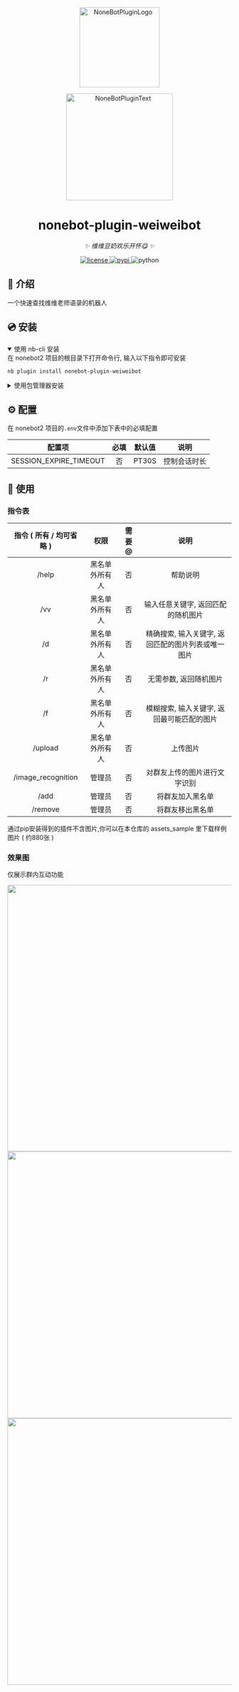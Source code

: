 <div align="center">
  <a href="https://nonebot.dev/store"><img src="https://raw.githubusercontent.com/A-kirami/nonebot-plugin-template/resources/nbp_logo.png" width="180" height="180" alt="NoneBotPluginLogo"></a>
  <br>
  <p><img src="https://raw.githubusercontent.com/A-kirami/nonebot-plugin-template/resources/NoneBotPlugin.svg" width="240" alt="NoneBotPluginText"></p>
</div>

<div align="center">

# nonebot-plugin-weiweibot

_✨ 维维豆奶欢乐开怀😋 ✨_


<a href="./LICENSE">
    <img src="https://img.shields.io/github/license/SwedishDoveCooker/nonebot-plugin-weiweibot.svg" alt="license">
</a>
<a href="https://pypi.python.org/pypi/nonebot-plugin-weiweibot">
    <img src="https://img.shields.io/pypi/v/nonebot-plugin-weiweibot.svg" alt="pypi">
</a>
<img src="https://img.shields.io/badge/python-3.9+-blue.svg" alt="python">

</div>

## 📖 介绍

一个快速查找维维老师语录的机器人

## 💿 安装

<details open>
<summary>使用 nb-cli 安装</summary>
在 nonebot2 项目的根目录下打开命令行, 输入以下指令即可安装

    nb plugin install nonebot-plugin-weiweibot

</details>

<details>
<summary>使用包管理器安装</summary>
在 nonebot2 项目的插件目录下, 打开命令行, 根据你使用的包管理器, 输入相应的安装命令

<details>
<summary>pip</summary>

    pip install nonebot-plugin-weiweibot
</details>
<details>
<summary>pdm</summary>

    pdm add nonebot-plugin-weiweibot
</details>
<details>
<summary>poetry</summary>

    poetry add nonebot-plugin-weiweibot
</details>
<details>
<summary>conda</summary>

    conda install nonebot-plugin-weiweibot
</details>

打开 nonebot2 项目根目录下的 `pyproject.toml` 文件, 在 `[tool.nonebot]` 部分追加写入

    plugins = ["nonebot_plugin_weiweibot"]

</details>

## ⚙️ 配置

在 nonebot2 项目的`.env`文件中添加下表中的必填配置

|         配置项         | 必填 |  默认值   |        说明        |
| :--------------------: | :--: | :-------: | :----------------: |
| SESSION_EXPIRE_TIMEOUT |  否  |   PT30S   |    控制会话时长    |

## 🎉 使用

### 指令表

|        指令 ( 所有 / 均可省略 )       |      权限      | 需要@ |                        说明                        |
| :----------------: | :------------: | :---: | :------------------------------------------------: |
|       /help        | 黑名单外所有人 |  否   |                      帮助说明                      |
|        /vv         | 黑名单外所有人 |  否   |         输入任意关键字, 返回匹配的随机图片         |
|         /d         | 黑名单外所有人 |  否   | 精确搜索, 输入关键字, 返回匹配的图片列表或唯一图片 |
|         /r         | 黑名单外所有人 |  否   |               无需参数, 返回随机图片               |
|         /f         | 黑名单外所有人 |  否   |     模糊搜索, 输入关键字, 返回最可能匹配的图片     |
|      /upload       | 黑名单外所有人 |  否   |                      上传图片                      |
| /image_recognition |     管理员     |  否   |            对群友上传的图片进行文字识别            |
|        /add        |     管理员     |  否   |                  将群友加入黑名单                  |
|      /remove       |     管理员     |  否   |                  将群友移出黑名单                  |

通过pip安装得到的插件不含图片,你可以在本仓库的 assets_sample 里下载样例图片 ( 约880张 ) 

### 效果图

仅展示群内互动功能
<div align="left">
<img src="https://cdn.jsdelivr.net/gh/SwedishDoveCooker/ImgBed@main/202407180035381.png" width="600"/>
<img src="https://cdn.jsdelivr.net/gh/SwedishDoveCooker/ImgBed@main/202407180035618.jpg" width="600"/>
<img src="https://cdn.jsdelivr.net/gh/SwedishDoveCooker/ImgBed@main/202407180035690.png" width="600"/>
</div>
